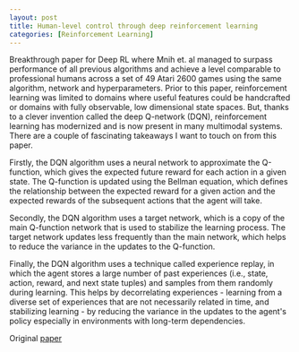 ```yaml
---
layout: post
title: Human-level control through deep reinforcement learning 
categories: [Reinforcement Learning]
---
```


Breakthrough paper for Deep RL where Mnih et. al managed to surpass performance of all previous algorithms and achieve a level comparable to professional humans across a set of 49 Atari 2600 games using the same algorithm, network and hyperparameters. Prior to this paper, reinforcement learning was limited to domains where useful features could be handcrafted or domains with fully observable, low dimensional state spaces. But, thanks to a clever invention called the deep Q-network (DQN), reinforcement learning has modernized and is now present in many multimodal systems. There are a couple of fascinating takeaways I want to touch on from this paper.

Firstly, the DQN algorithm uses a neural network to approximate the Q-function, which gives the expected future reward for each action in a given state. The Q-function is updated using the Bellman equation, which defines the relationship between the expected reward for a given action and the expected rewards of the subsequent actions that the agent will take.

Secondly, the DQN algorithm uses a target network, which is a copy of the main Q-function network that is used to stabilize the learning process. The target network updates less frequently than the main network, which helps to reduce the variance in the updates to the Q-function.

Finally, the DQN algorithm uses a technique called experience replay, in which the agent stores a large number of past experiences (i.e., state, action, reward, and next state tuples) and samples from them randomly during learning. This helps by decorrelating experiences - learning from a diverse set of experiences that are not necessarily related in time, and stabilizing learning - by reducing the variance in the updates to the agent's policy especially in environments with long-term dependencies. 

Original [paper](https://storage.googleapis.com/deepmind-media/dqn/DQNNaturePaper.pdf)
